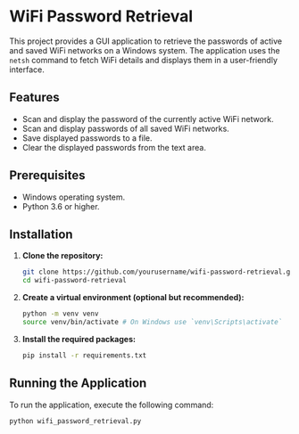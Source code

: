 # WiFi Password Retrieval

This project provides a GUI application to retrieve the passwords of active and saved WiFi networks on a Windows system. The application uses the `netsh` command to fetch WiFi details and displays them in a user-friendly interface.

## Features

- Scan and display the password of the currently active WiFi network.
- Scan and display passwords of all saved WiFi networks.
- Save displayed passwords to a file.
- Clear the displayed passwords from the text area.

## Prerequisites

- Windows operating system.
- Python 3.6 or higher.

## Installation

1. **Clone the repository:**

    ```bash
    git clone https://github.com/yourusername/wifi-password-retrieval.git
    cd wifi-password-retrieval
    ```

2. **Create a virtual environment (optional but recommended):**

    ```bash
    python -m venv venv
    source venv/bin/activate # On Windows use `venv\Scripts\activate`
    ```

3. **Install the required packages:**

    ```bash
    pip install -r requirements.txt
    ```

## Running the Application

To run the application, execute the following command:

```bash
python wifi_password_retrieval.py
